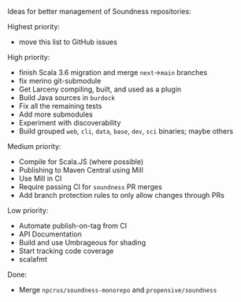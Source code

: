 Ideas for better management of Soundness repositories:

Highest priority:
- move this list to GitHub issues

High priority:
- finish Scala 3.6 migration and merge `next`->`main` branches
- fix merino git-submodule
- Get Larceny compiling, built, and used as a plugin
- Build Java sources in `burdock`
- Fix all the remaining tests
- Add more submodules
- Experiment with discoverability
- Build grouped `web`, `cli`, `data`, `base`, `dev`, `sci` binaries; maybe others

Medium priority:
- Compile for Scala.JS (where possible)
- Publishing to Maven Central using Mill
- Use Mill in CI
- Require passing CI for `soundness` PR merges
- Add branch protection rules to only allow changes through PRs

Low priority:
- Automate publish-on-tag from CI
- API Documentation
- Build and use Umbrageous for shading
- Start tracking code coverage
- scalafmt

Done:
- Merge `npcrus/soundness-monorepo` and `propensive/soundness`
